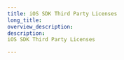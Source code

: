 ```yaml
---
title: iOS SDK Third Party Licenses
long_title:
overview_description:
description:
iOS SDK Third Party Licenses

---
```


